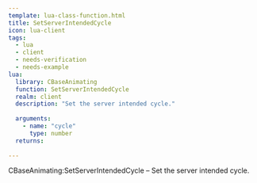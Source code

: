 ```yaml
---
template: lua-class-function.html
title: SetServerIntendedCycle
icon: lua-client
tags:
  - lua
  - client
  - needs-verification
  - needs-example
lua:
  library: CBaseAnimating
  function: SetServerIntendedCycle
  realm: client
  description: "Set the server intended cycle."
  
  arguments:
    - name: "cycle"
      type: number
  returns:
    
---
```


<div class="lua__search__keywords">
CBaseAnimating:SetServerIntendedCycle &#x2013; Set the server intended cycle.
</div>
